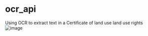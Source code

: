 # ocr_api
Using OCR to extract text in a Certificate of land use land use rights
![image](https://user-images.githubusercontent.com/69794249/221529649-b91ecdc1-24d5-4a01-872e-55d5e64f480c.png)
